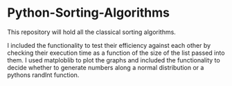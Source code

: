 # Python-Sorting-Algorithms
This repository will hold all the classical sorting algorithms.

I included the functionality to test their efficiency against each other by checking their execution time
as a function of the size of the list passed into them. I used matploblib to plot the graphs and included the 
functionality to decide whether to generate numbers along a normal distribution or a pythons randInt function.
